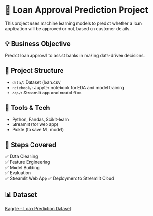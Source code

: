 # 🏦 Loan Approval Prediction Project

This project uses machine learning models to predict whether a loan application will be approved or not, based on customer details.

## 💡 Business Objective
Predict loan approval to assist banks in making data-driven decisions.

## 📁 Project Structure
- `data/`: Dataset (loan.csv)
- `notebook/`: Jupyter notebook for EDA and model training
- `app/`: Streamlit app and model files

## 🔧 Tools & Tech
- Python, Pandas, Scikit-learn
- Streamlit (for web app)
- Pickle (to save ML model)

## 🚀 Steps Covered
✅ Data Cleaning  
✅ Feature Engineering  
✅ Model Building  
✅ Evaluation  
✅ Streamlit Web App 
✅ Deployment to Streamlit Cloud 

## 📊 Dataset
[Kaggle - Loan Prediction Dataset](https://www.kaggle.com/datasets/altruistdelhite04/loan-prediction-problem-dataset)
